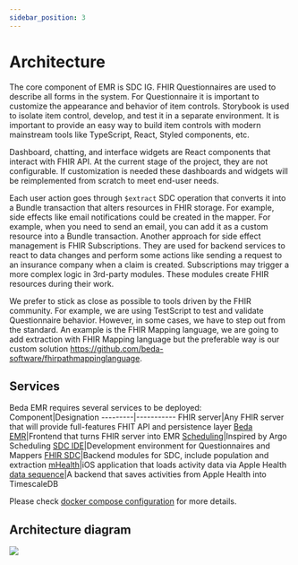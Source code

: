 ```yaml
---
sidebar_position: 3
---
```


# Architecture

The core component of EMR is SDC IG. FHIR Questionnaires are used to describe all forms in the system. For Questionnaire it is important to customize the appearance and behavior of item controls. Storybook is used to isolate item control, develop, and test it in a separate environment. It is important to provide an easy way to build item controls with modern mainstream tools like TypeScript, React, Styled components, etc.

Dashboard, chatting, and interface widgets are React components that interact with FHIR API. At the current stage of the project, they are not configurable. 
If customization is needed these dashboards and widgets will be reimplemented from scratch to meet end-user needs.

Each user action goes through `$extract` SDC operation that converts it into a Bundle transaction that alters resources in FHIR storage. For example, side effects like email notifications could be created in the mapper. For example, when you need to send an email, you can add it as a custom resource into a Bundle transaction. Another approach for side effect management is FHIR Subscriptions. They are used for backend services to react to data changes and perform some actions like sending a request to an insurance company when a claim is created.
Subscriptions may trigger a more complex logic in 3rd-party modules. These modules create FHIR resources during their work.

We prefer to stick as close as possible to tools driven by the FHIR community. For example, we are using TestScript to test and validate Questionnaire behavior. 
However, in some cases, we have to step out from the standard. An example is the FHIR Mapping language, we are going to add extraction with FHIR Mapping language but the preferable way is our custom solution https://github.com/beda-software/fhirpathmappinglanguage.



## Services
Beda EMR requires several services to be deployed:
Component|Designation
---------|-----------
FHIR server|Any FHIR server that will provide full-features FHIT API and persistence layer
[Beda EMR](https://github.com/beda-software/fhir-emr)|Frontend that turns FHIR server into EMR
[Scheduling](https://github.com/beda-software/aidbox-scheduling-node-app)|Inspired by Argo Scheduling
[SDC IDE](https://github.com/beda-software/sdc-ide)|Development environment for Questionnaires and Mappers
[FHIR SDC](https://github.com/beda-software/fhir-sdc)|Backend modules for SDC, include population and extraction
[mHealth](https://github.com/beda-software/fhir-mhealth)|iOS application that loads activity data via Apple Health
[data sequence](https://github.com/beda-software/fhir-datasequence)|A backend that saves activities from Apple Health into TimescaleDB

Please check [docker compose configuration](https://github.com/beda-software/fhir-emr/blob/master/compose.yaml) for more details.

## Architecture diagram
<img src="https://doc.emr.beda.software/img/architecture-diagram.jpg"/>
